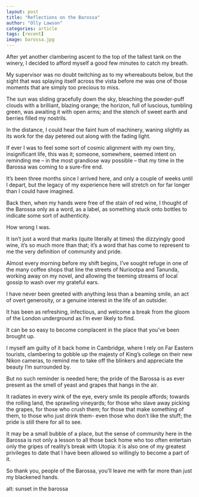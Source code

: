 ```yaml
---
layout: post
title: "Reflections on the Barossa"
author: "Olly Lawson"
categories: article
tags: [recent]
image: barossa.jpg
---
```



After yet another clambering ascent to the top of the tallest tank on the winery, I decided to afford myself a good few minutes to catch my breath.

My supervisor was no doubt twitching as to my whereabouts below, but the sight that was splaying itself across the vista before me was one of those moments that are simply too precious to miss.

The sun was sliding gracefully down the sky, bleaching the powder-puff clouds with a brilliant, blazing orange; the horizon, full of luscious, tumbling green, was awaiting it with open arms; and the stench of sweet earth and berries filled my nostrils.

In the distance, I could hear the faint hum of machinery, waning slightly as its work for the day petered out along with the fading light.


If ever I was to feel some sort of cosmic alignment with my own tiny, insignificant life, this was it; someone, somewhere, seemed intent on reminding me – in the most grandiose way possible – that my time in the Barossa was coming to a sure-fire end.

It’s been three months since I arrived here, and only a couple of weeks until I depart, but the legacy of my experience here will stretch on for far longer than I could have imagined.

Back then, when my hands were free of the stain of red wine, I thought of the Barossa only as a word, as a label, as something stuck onto bottles to indicate some sort of authenticity.

How wrong I was.

It isn’t just a word that marks (quite literally at times) the dizzyingly good wine, it’s so much more than that; it’s a word that has come to represent to me the very definition of community and pride.

Almost every morning before my shift begins, I’ve sought refuge in one of the many coffee shops that line the streets of Nuriootpa and Tanunda, working away on my novel, and allowing the teeming streams of local gossip to wash over my grateful ears.

I have never been greeted with anything less than a beaming smile, an act of overt generosity, or a genuine interest in the life of an outsider.

It has been as refreshing, infectious, and welcome a break from the gloom of the London underground as I’m ever likely to find.

It can be so easy to become complacent in the place that you’ve been brought up.

I myself am guilty of it back home in Cambridge, where I rely on Far Eastern tourists, clambering to gobble up the majesty of King’s college on their new Nikon cameras, to remind me to take off the blinkers and appreciate the beauty I’m surrounded by.

But no such reminder is needed here; the pride of the Barossa is as ever present as the smell of yeast and grapes that hangs in the air.

It radiates in every wink of the eye, every smile its people affords; towards the rolling land, the sprawling vineyards; for those who slave away picking the grapes, for those who crush them; for those that make something of them, to those who just drink them- even those who don’t like the stuff; the pride is still there for all to see.

It may be a small bubble of a place, but the sense of community here in the Barossa is not only a lesson to all those back home who too often entertain only the gripes of reality’s break with Utopia: it is also one of my greatest privileges to date that I have been allowed so willingly to become a part of it.

So thank you, people of the Barossa, you’ll leave me with far more than just my blackened hands.

alt: sunset in the barossa 
